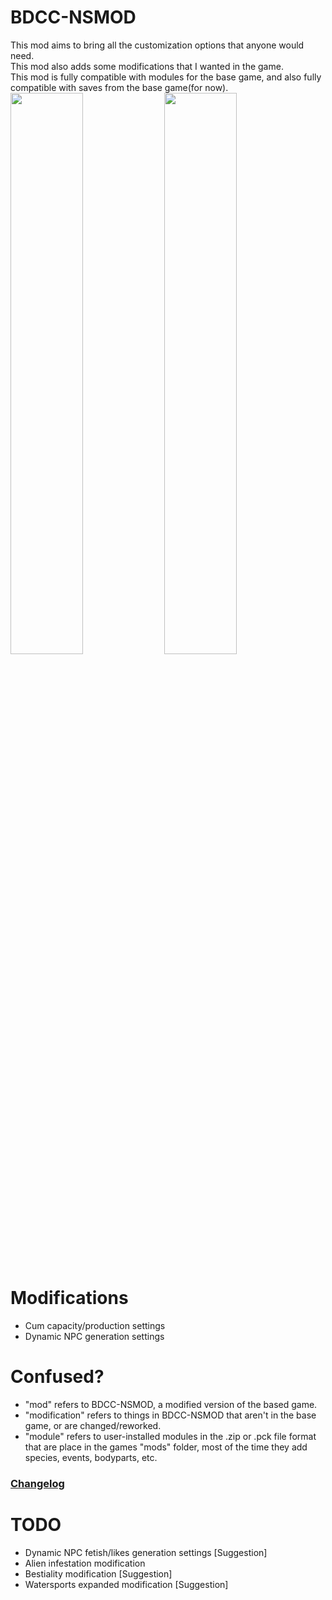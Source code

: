 # BDCC-NSMOD
This mod aims to bring all the customization options that anyone would need.  
This mod also adds some modifications that I wanted in the game.  
This mod is fully compatible with modules for the base game, and also fully compatible with saves from the base game(for now).  
<image src="https://github.com/NSWIP/BDCC-NSMOD/assets/143725482/1f91a4dc-9228-4c8e-b8de-d6cc60609904" width="48%"/> <image src="https://github.com/NSWIP/BDCC-NSMOD/assets/143725482/0649e87a-e7ff-4dc9-91a2-777cbfb2a768" width="48%"/>

# Modifications
- Cum capacity/production settings
- Dynamic NPC generation settings

# Confused?
- "mod" refers to BDCC-NSMOD, a modified version of the based game.  
- "modification" refers to things in BDCC-NSMOD that aren't in the base game, or are changed/reworked.  
- "module" refers to user-installed modules in the .zip or .pck file format that are place in the games "mods" folder, most of the time they add species, events, bodyparts, etc.  

### [Changelog](CHANGELOG.md)

# TODO
- Dynamic NPC fetish/likes generation settings [Suggestion]
- Alien infestation modification
- Bestiality modification [Suggestion]
- Watersports expanded modification [Suggestion]
